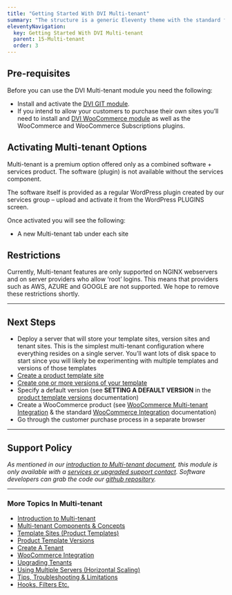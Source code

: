 ```yaml
---
title: "Getting Started With DVI Multi-tenant"
summary: "The structure is a generic Eleventy theme with the standard folder and file names."
eleventyNavigation:
  key: Getting Started With DVI Multi-tenant
  parent: 15-Multi-tenant
  order: 3
---
```

## Pre-requisites

Before you can use the DVI Multi-tenant module you need the following:

*   Install and activate the [DVI GIT module](https://web.archive.org/web/20240304135652/https://wpclouddeploy.com/documentation/git-control/introduction-to-git-integration/).
*   If you intend to allow your customers to purchase their own sites you’ll need to install and [DVI WooCommerce module](https://web.archive.org/web/20240304135652/https://wpclouddeploy.com/documentation/woocommerce/woocommerce-wpclouddeploy-wordpress-sites/) as well as the WooCommerce and WooCommerce Subscriptions plugins.

## Activating Multi-tenant Options

Multi-tenant is a premium option offered only as a combined software + services product. The software (plugin) is not available without the services component.

The software itself is provided as a regular WordPress plugin created by our services group – upload and activate it from the WordPress PLUGINS screen.

Once activated you will see the following:

*   A new Multi-tenant tab under each site

## Restrictions

Currently, Multi-tenant features are only supported on NGINX webservers and on server providers who allow ‘root’ logins. This means that providers such as AWS, AZURE and GOOGLE are not supported. We hope to remove these restrictions shortly.

- - -

## Next Steps

*   Deploy a server that will store your template sites, version sites and tenant sites. This is the simplest multi-tenant configuration where everything resides on a single server. You’ll want lots of disk space to start since you will likely be experimenting with multiple templates and versions of those templates
*   [Create a product template site](https://web.archive.org/web/20240304135652/https://wpclouddeploy.com/documentation/multitenant/template-sites-product-templates/)
*   [Create one or more versions of your template](https://web.archive.org/web/20240304135652/https://wpclouddeploy.com/documentation/multitenant/product-template-versions/)
*   Specify a default version (see **SETTING A DEFAULT VERSION** in the [product template versions](https://web.archive.org/web/20240304135652/https://wpclouddeploy.com/documentation/multitenant/product-template-versions/) documentation)
*   Create a WooCommerce product (see [WooCommerce Multi-tenant Integration](https://web.archive.org/web/20240304135652/https://wpclouddeploy.com/documentation/multitenant/woocommerce-integration/) & the standard [WooCommerce Integration](https://web.archive.org/web/20240304135652/https://wpclouddeploy.com/documentation/woocommerce/woocommerce-wpclouddeploy-wordpress-sites/) documentation)
*   Go through the customer purchase process in a separate browser

- - -

## Support Policy

_As mentioned in our [introduction to Multi-tenant document](https://web.archive.org/web/20240304135652/https://wpclouddeploy.com/documentation/multitenant/introduction-to-multi-tenant/), this module is only available with a [services or upgraded support contact](https://web.archive.org/web/20240304135652/https://wpclouddeploy.com/downloads/multi-tenant-module-services-enhanced-support/). Software developers can grab the code our [github repository](https://web.archive.org/web/20240304135652/https://github.com/wpclouddeploy/wp-cloud-deploy)._

- - -

### More Topics In Multi-tenant

*   [Introduction to Multi-tenant](https://web.archive.org/web/20240304135652/https://wpclouddeploy.com/documentation/multitenant/introduction-to-multi-tenant/)
*   [Multi-tenant Components & Concepts](https://web.archive.org/web/20240304135652/https://wpclouddeploy.com/documentation/multitenant/multi-tenant-components-concepts/)
*   [Template Sites (Product Templates)](https://web.archive.org/web/20240304135652/https://wpclouddeploy.com/documentation/multitenant/template-sites-product-templates/)
*   [Product Template Versions](https://web.archive.org/web/20240304135652/https://wpclouddeploy.com/documentation/multitenant/product-template-versions/)
*   [Create A Tenant](https://web.archive.org/web/20240304135652/https://wpclouddeploy.com/documentation/multitenant/create-a-tenant/)
*   [WooCommerce Integration](https://web.archive.org/web/20240304135652/https://wpclouddeploy.com/documentation/multitenant/woocommerce-integration/)
*   [Upgrading Tenants](https://web.archive.org/web/20240304135652/https://wpclouddeploy.com/documentation/multitenant/upgrading-tenants/)
*   [Using Multiple Servers (Horizontal Scaling)](https://web.archive.org/web/20240304135652/https://wpclouddeploy.com/documentation/multitenant/using-multiple-servers-horizontal-scaling/)
*   [Tips, Troubleshooting & Limitations](https://web.archive.org/web/20240304135652/https://wpclouddeploy.com/documentation/multitenant/tips-troubleshooting-limitations/)
*   [Hooks, Filters Etc.](https://web.archive.org/web/20240304135652/https://wpclouddeploy.com/documentation/multitenant/hooks-filters-etc/)

